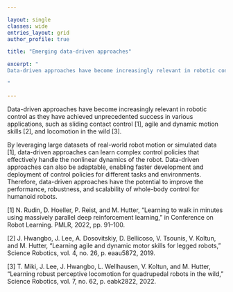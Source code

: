 ```yaml
---

layout: single 
classes: wide
entries_layout: grid
author_profile: true 

title: "Emerging data-driven approaches"

excerpt: "
Data-driven approaches have become increasingly relevant in robotic control as they have achieved unprecedented success in various applications, such as sliding contact control, agile and dynamic motion skills, and locomotion in the wild.

"

---
```


Data-driven approaches have become increasingly relevant in robotic control as they have achieved unprecedented success in various applications, such as sliding contact control [1], agile and dynamic motion skills [2], and locomotion in the wild [3].

By leveraging large datasets of real-world robot motion or simulated data [1], data-driven approaches can learn complex control policies that effectively handle the nonlinear dynamics of the robot. Data-driven approaches can also be adaptable, enabling faster development and deployment of control policies for different tasks and environments. Therefore, data-driven approaches have the potential to improve the performance, robustness, and scalability of whole-body control for humanoid robots.

  
[1] N. Rudin, D. Hoeller, P. Reist, and M. Hutter, “Learning to walk in minutes using massively parallel deep reinforcement learning,” in Conference on Robot Learning. PMLR, 2022, pp. 91–100.

[2] J. Hwangbo, J. Lee, A. Dosovitskiy, D. Bellicoso, V. Tsounis, V. Koltun, and M. Hutter, “Learning agile and dynamic motor skills for legged robots,” Science Robotics, vol. 4, no. 26, p. eaau5872, 2019.

[3] T. Miki, J. Lee, J. Hwangbo, L. Wellhausen, V. Koltun, and M. Hutter, “Learning robust perceptive locomotion for quadrupedal robots in the wild,” Science Robotics, vol. 7, no. 62, p. eabk2822, 2022.

